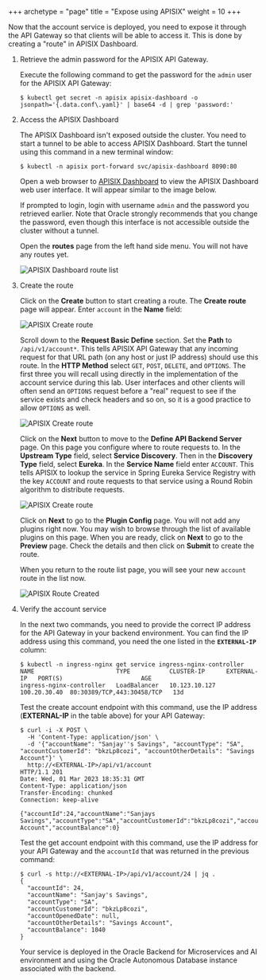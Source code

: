 +++
archetype = "page"
title = "Expose using APISIX"
weight = 10
+++

Now that the account service is deployed, you need to expose it through the API Gateway so that clients will be able to access it.  This is done by creating a "route" in APISIX Dashboard.

1. Retrieve the admin password for the APISIX API Gateway.

    Execute the following command to get the password for the `admin` user for the APISIX API Gateway:

    ```shell
    $ kubectl get secret -n apisix apisix-dashboard -o jsonpath='{.data.conf\.yaml}' | base64 -d | grep 'password:'
    ```

1. Access the APISIX Dashboard

    The APISIX Dashboard isn't exposed outside the cluster. You need to start a tunnel to be able to access APISIX Dashboard. Start the tunnel using this command in a new terminal window:

    ```shell
    $ kubectl -n apisix port-forward svc/apisix-dashboard 8090:80
    ```

    Open a web browser to [APISIX Dashboard](http://localhost:8090) to view the APISIX Dashboard web user interface.  It will appear similar to the image below.

    If prompted to login, login with username `admin` and the password you retrieved earlier. Note that Oracle strongly recommends that you change the password, even though this interface is not accessible outside the cluster without a tunnel.

    Open the **routes** page from the left hand side menu.  You will not have any routes yet.

   ![APISIX Dashboard route list](../images/obaas-apisix-route-list.png " ")

1. Create the route

    Click on the **Create** button to start creating a route.  The **Create route** page will appear. Enter `account` in the **Name** field:

    ![APISIX Create route](../images/obaas-apisix-create-route-1.png " ")

    Scroll down to the **Request Basic Define** section.  Set the **Path** to `/api/v1/account*`.  This tells APISIX API Gateway that any incoming request for that URL path (on any host or just IP address) should use this route.  In the **HTTP Method** select `GET`, `POST`, `DELETE`, and `OPTIONS`.  The first three you will recall using directly in the implementation of the account service during this lab.  User interfaces and other clients will often send an `OPTIONS` request before a "real" request to see if the service exists and check headers and so on, so it is a good practice to allow `OPTIONS` as well.

    ![APISIX Create route](../images/obaas-apisix-create-route-2.png " ")

    Click on the **Next** button to move to the **Define API Backend Server** page.  On this page you configure where to route requests to. In the **Upstream Type** field, select **Service Discovery**.  Then in the **Discovery Type** field, select **Eureka**.  In the **Service Name** field enter `ACCOUNT`.  This tells APISIX to lookup the service in Spring Eureka Service Registry with the key `ACCOUNT` and route requests to that service using a Round Robin algorithm to distribute requests.

    ![APISIX Create route](../images/obaas-apisix-create-route-3.png " ")

    Click on **Next** to go to the **Plugin Config** page.  You will not add any plugins right now.  You may wish to browse through the list of available plugins on this page.  When you are ready, click on **Next** to go to the **Preview** page.  Check the details and then click on **Submit** to create the route.

    When you return to the route list page, you will see your new `account` route in the list now.

   ![APISIX Route Created](../images/obaas-apisix-route-created.png " ")

1. Verify the account service

    In the next two commands, you need to provide the correct IP address for the API Gateway in your backend environment.  You can find the IP address using this command, you need the one listed in the **`EXTERNAL-IP`** column:

    ```shell
    $ kubectl -n ingress-nginx get service ingress-nginx-controller
    NAME                       TYPE           CLUSTER-IP      EXTERNAL-IP   PORT(S)                      AGE
    ingress-nginx-controller   LoadBalancer   10.123.10.127   100.20.30.40  80:30389/TCP,443:30458/TCP   13d
    ```

    Test the create account endpoint with this command, use the IP address (**EXTERNAL-IP** in the table above) for your API Gateway:

    ```shell
    $ curl -i -X POST \
      -H 'Content-Type: application/json' \
      -d '{"accountName": "Sanjay''s Savings", "accountType": "SA", "accountCustomerId": "bkzLp8cozi", "accountOtherDetails": "Savings Account"}' \
      http://<EXTERNAL-IP>/api/v1/account
    HTTP/1.1 201
    Date: Wed, 01 Mar 2023 18:35:31 GMT
    Content-Type: application/json
    Transfer-Encoding: chunked
    Connection: keep-alive

    {"accountId":24,"accountName":"Sanjays Savings","accountType":"SA","accountCustomerId":"bkzLp8cozi","accountOpenedDate":null,"accountOtherDetails":"Savings Account","accountBalance":0}
    ```

    Test the get account endpoint with this command, use the IP address for your API Gateway and the `accountId` that was returned in the previous command:

    ```shell
    $ curl -s http://<EXTERNAL-IP>/api/v1/account/24 | jq .
    {
      "accountId": 24,
      "accountName": "Sanjay's Savings",
      "accountType": "SA",
      "accountCustomerId": "bkzLp8cozi",
      "accountOpenedDate": null,
      "accountOtherDetails": "Savings Account",
      "accountBalance": 1040
    }
    ```

    Your service is deployed in the Oracle Backend for Microservices and AI environment and using the Oracle Autonomous Database instance associated with the backend.

